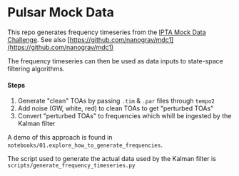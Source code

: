 # Pulsar Mock Data


This repo generates frequency timeseries from the [IPTA Mock Data Challenge](https://web.archive.org/web/20130108011819/http://www.ipta4gw.org/?page_id=126). See also [https://github.com/nanograv/mdc1](https://github.com/nanograv/mdc1)

The frequency timeseries can then be used as data inputs to state-space filtering algorithms. 



#### Steps


1. Generate "clean" TOAs by passing `.tim` & `.par` files through `tempo2`
2. Add noise (GW, white, red) to clean TOAs to get "perturbed TOAs"
3. Convert "perturbed TOAs" to frequencies which whill be ingested by the Kalman filter


A demo of this approach is found in `notebooks/01.explore_how_to_generate_frequencies`.

The script used to generate the actual data used by the Kalman filter is `scripts/generate_frequency_timeseries.py`

